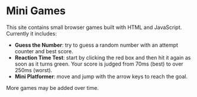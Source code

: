 # Mini Games

This site contains small browser games built with HTML and JavaScript. Currently it includes:

- **Guess the Number**: try to guess a random number with an attempt counter and best score.
- **Reaction Time Test**: start by clicking the red box and then hit it again as soon as it turns green. Your score is judged from 70ms (best) to over 250ms (worst).
- **Mini Platformer**: move and jump with the arrow keys to reach the goal.

More games may be added over time.
